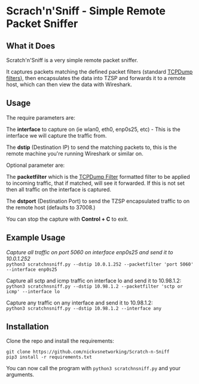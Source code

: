 # Scrach'n'Sniff - Simple Remote Packet Sniffer

## What it Does

Scratch'n'Sniff is a very simple remote packet sniffer.

It captures packets matching the defined packet filters (standard [TCPDump filters](https://www.tcpdump.org/manpages/pcap-filter.7.html)), then encapsulates the data into TZSP and forwards it to a remote host, which can then view the data with Wireshark.

## Usage

The require parameters are:

The **interface** to capture on (ie wlan0, eth0, enp0s25, etc) - This is the interface we will capture the traffic from.

The **dstip** (Destination IP) to send the matching packets to, this is the remote machine you're running Wireshark or similar on.

Optional parameter are:

The **packetfilter** which is the [TCPDump Filter](https://www.tcpdump.org/manpages/pcap-filter.7.html) formatted filter to be applied to incoming traffic, that if matched, will see it forwarded. If this is not set then all traffic on the interface is captured.

The **dstport** (Destination Port) to send the TZSP encapsulated traffic to on the remote host (defaults to 37008.)

You can stop the capture with **Control + C** to exit.


## Example Usage

*Capture all traffic on port 5060 on interface enp0s25 and send it to 10.0.1.252*
<br />
```python3 scratchnsniff.py --dstip 10.0.1.252 --packetfilter 'port 5060' --interface enp0s25```



Capture all sctp and icmp traffic on interface lo and send it to 10.98.1.2: 
<br />
```python3 scratchnsniff.py --dstip 10.98.1.2 --packetfilter 'sctp or icmp' --interface lo```

Capture any traffic on any interface and send it to 10.98.1.2: 
<br />
```python3 scratchnsniff.py --dstip 10.98.1.2 --interface any```

## Installation

Clone the repo and install the requirements:

```
git clone https://github.com/nickvsnetworking/Scratch-n-Sniff
pip3 install -r requirements.txt
```

You can now call the program with ```python3 scratchnsniff.py``` and your arguments.